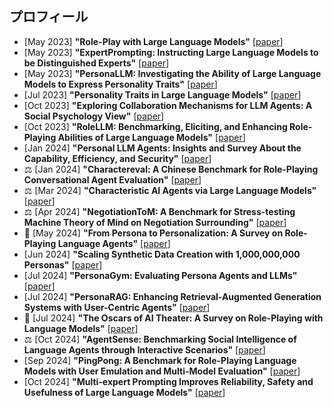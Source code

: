 ## プロフィール
* [May 2023] **"Role-Play with Large Language Models"** [[paper](https://arxiv.org/abs/2305.16367)]
* [May 2023] **"ExpertPrompting: Instructing Large Language Models to be Distinguished Experts"** [[paper](https://arxiv.org/abs/2305.14688)]
* [May 2023] **"PersonaLLM: Investigating the Ability of Large Language Models to Express Personality Traits"** [[paper](https://arxiv.org/abs/2305.02547)]
* [Jul 2023] **"Personality Traits in Large Language Models"** [[paper](https://arxiv.org/abs/2307.00184)]
* [Oct 2023] **"Exploring Collaboration Mechanisms for LLM Agents: A Social Psychology View"** [[paper](https://arxiv.org/abs/2310.02124)]
* [Oct 2023] **"RoleLLM: Benchmarking, Eliciting, and Enhancing Role-Playing Abilities of Large Language Models"** [[paper](https://arxiv.org/abs/2310.00746)]
* [Jan 2024] **"Personal LLM Agents: Insights and Survey About the Capability, Efficiency, and Security"** [[paper](https://arxiv.org/abs/2401.05459)]
* ⚖️ [Jan 2024] **"Charactereval: A Chinese Benchmark for Role-Playing Conversational Agent Evaluation"** [[paper](https://arxiv.org/abs/2401.01275)]
* ⚖️ [Mar 2024] **"Characteristic AI Agents via Large Language Models"** [[paper](https://arxiv.org/abs/2403.12368)]
* ⚖️ [Apr 2024] **"NegotiationToM: A Benchmark for Stress-testing Machine Theory of Mind on Negotiation Surrounding"** [[paper](https://arxiv.org/abs/2404.13627)]
* 📖 [May 2024] **"From Persona to Personalization: A Survey on Role-Playing Language Agents"** [[paper](https://arxiv.org/abs/2404.18231)]
* [Jun 2024] **"Scaling Synthetic Data Creation with 1,000,000,000 Personas"** [[paper](https://arxiv.org/abs/2406.20094)]
* [Jul 2024] **"PersonaGym: Evaluating Persona Agents and LLMs"** [[paper](https://arxiv.org/abs/2407.18416)]
* [Jul 2024] **"PersonaRAG: Enhancing Retrieval-Augmented Generation Systems with User-Centric Agents"** [[paper](https://arxiv.org/abs/2407.09394)]
* 📖 [Jul 2024] **"The Oscars of AI Theater: A Survey on Role-Playing with Language Models"** [[paper](https://arxiv.org/abs/2407.11484)]
* ⚖️ [Oct 2024] **"AgentSense: Benchmarking Social Intelligence of Language Agents through Interactive Scenarios"** [[paper](https://arxiv.org/abs/2410.19346)]
* [Sep 2024] **"PingPong: A Benchmark for Role-Playing Language Models with User Emulation and Multi-Model Evaluation"** [[paper](https://arxiv.org/abs/2409.06820)]
* [Oct 2024] **"Multi-expert Prompting Improves Reliability, Safety and Usefulness of Large Language Models"** [[paper](https://arxiv.org/abs/2411.00492)]